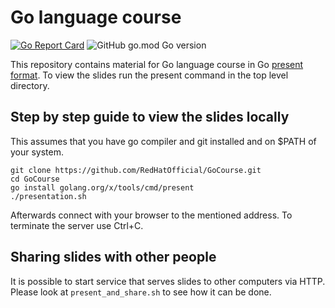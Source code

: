 # Go language course

[![Go Report Card](https://goreportcard.com/badge/github.com/RedHatOfficial/GoCourse)](https://goreportcard.com/report/github.com/RedHatOfficial/GoCourse)
![GitHub go.mod Go version](https://img.shields.io/github/go-mod/go-version/RedHatOfficial/GoCourse)

This repository contains material for Go language course in Go [present format](https://godoc.org/golang.org/x/tools/present). To view the slides run the present command in the top level directory.

## Step by step guide to view the slides locally

This assumes that you have go compiler and git installed and on $PATH of your system.

```
git clone https://github.com/RedHatOfficial/GoCourse.git
cd GoCourse
go install golang.org/x/tools/cmd/present
./presentation.sh
```

Afterwards connect with your browser to the mentioned address. To terminate the server use Ctrl+C.

## Sharing slides with other people

It is possible to start service that serves slides to other computers via HTTP.
Please look at `present_and_share.sh` to see how it can be done.

